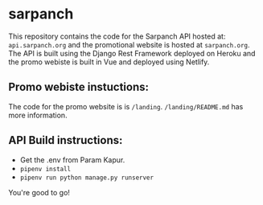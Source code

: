 # sarpanch

This repository contains the code for the Sarpanch API hosted at: `api.sarpanch.org` and the 
promotional website is hosted at `sarpanch.org`. The API is built using the Django Rest 
Framework deployed on Heroku and the promo webiste is built in Vue and deployed using 
Netlify. 


## Promo webiste instuctions: 
The code for the promo website is is `/landing`. `/landing/README.md` has more information. 

## API Build instructions: 

* Get the .env from Param Kapur.
* `pipenv install`
* `pipenv run python manage.py runserver` 

You're good to go!
